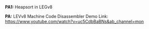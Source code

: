 **PA1:**
Heapsort in LEGv8

**PA:**
LEVv8 Machine Code Disassembler
Demo Link: https://www.youtube.com/watch?v=uc5CdbBaBNs&ab_channel=mon